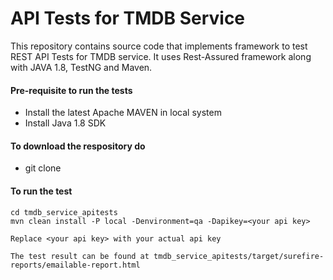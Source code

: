 # API Tests for TMDB Service

This repository contains source code that implements framework to test REST API Tests for TMDB service. It uses Rest-Assured framework along with JAVA 1.8, TestNG and Maven.

#### Pre-requisite to run the tests
  * Install the latest Apache MAVEN in local system
  * Install Java 1.8 SDK

#### To download the respository do
  * git clone 
  
#### To run the test
```shell
cd tmdb_service_apitests
mvn clean install -P local -Denvironment=qa -Dapikey=<your api key>

Replace <your api key> with your actual api key

The test result can be found at tmdb_service_apitests/target/surefire-reports/emailable-report.html
